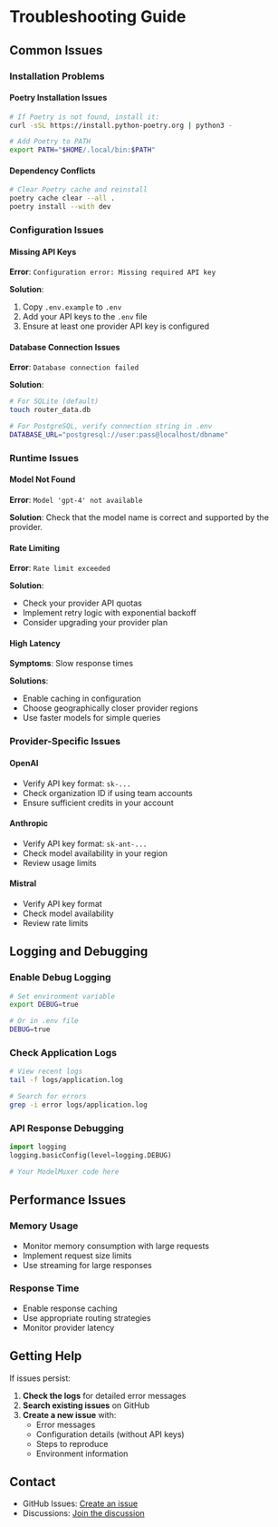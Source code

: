 # Troubleshooting Guide

## Common Issues

### Installation Problems

#### Poetry Installation Issues
```bash
# If Poetry is not found, install it:
curl -sSL https://install.python-poetry.org | python3 -

# Add Poetry to PATH
export PATH="$HOME/.local/bin:$PATH"
```

#### Dependency Conflicts
```bash
# Clear Poetry cache and reinstall
poetry cache clear --all .
poetry install --with dev
```

### Configuration Issues

#### Missing API Keys
**Error**: `Configuration error: Missing required API key`

**Solution**:
1. Copy `.env.example` to `.env`
2. Add your API keys to the `.env` file
3. Ensure at least one provider API key is configured

#### Database Connection Issues
**Error**: `Database connection failed`

**Solution**:
```bash
# For SQLite (default)
touch router_data.db

# For PostgreSQL, verify connection string in .env
DATABASE_URL="postgresql://user:pass@localhost/dbname"
```

### Runtime Issues

#### Model Not Found
**Error**: `Model 'gpt-4' not available`

**Solution**: Check that the model name is correct and supported by the provider.

#### Rate Limiting
**Error**: `Rate limit exceeded`

**Solution**:
- Check your provider API quotas
- Implement retry logic with exponential backoff
- Consider upgrading your provider plan

#### High Latency
**Symptoms**: Slow response times

**Solutions**:
- Enable caching in configuration
- Choose geographically closer provider regions
- Use faster models for simple queries

### Provider-Specific Issues

#### OpenAI
- Verify API key format: `sk-...`
- Check organization ID if using team accounts
- Ensure sufficient credits in your account

#### Anthropic
- Verify API key format: `sk-ant-...`
- Check model availability in your region
- Review usage limits

#### Mistral
- Verify API key format
- Check model availability
- Review rate limits

## Logging and Debugging

### Enable Debug Logging
```bash
# Set environment variable
export DEBUG=true

# Or in .env file
DEBUG=true
```

### Check Application Logs
```bash
# View recent logs
tail -f logs/application.log

# Search for errors
grep -i error logs/application.log
```

### API Response Debugging
```python
import logging
logging.basicConfig(level=logging.DEBUG)

# Your ModelMuxer code here
```

## Performance Issues

### Memory Usage
- Monitor memory consumption with large requests
- Implement request size limits
- Use streaming for large responses

### Response Time
- Enable response caching
- Use appropriate routing strategies
- Monitor provider latency

## Getting Help

If issues persist:

1. **Check the logs** for detailed error messages
2. **Search existing issues** on GitHub
3. **Create a new issue** with:
   - Error messages
   - Configuration details (without API keys)
   - Steps to reproduce
   - Environment information

## Contact

- GitHub Issues: [Create an issue](https://github.com/iamapsrajput/ModelMuxer/issues)
- Discussions: [Join the discussion](https://github.com/iamapsrajput/ModelMuxer/discussions)
